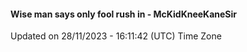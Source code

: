 #### Wise man says only fool rush in - McKidKneeKaneSir
Updated on 28/11/2023 - 16:11:42 (UTC) Time Zone

